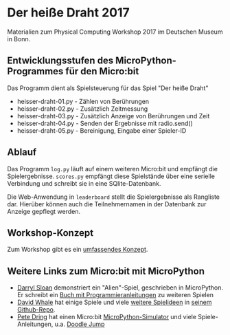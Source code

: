 # Der heiße Draht 2017

Materialien zum Physical Computing Workshop 2017 im Deutschen Museum in Bonn.

## Entwicklungsstufen des MicroPython-Programmes für den Micro:bit

Das Programm dient als Spielsteuerung für das Spiel "Der heiße Draht"

* heisser-draht-01.py - Zählen von Berührungen
* heisser-draht-02.py - Zusätzlich Zeitmessung
* heisser-draht-03.py - Zusätzlich Anzeige von Berührungen und Zeit
* heisser-draht-04.py - Senden der Ergebnisse mit radio.send()
* heisser-draht-05.py - Bereinigung, Eingabe einer Spieler-ID

## Ablauf

Das Programm `log.py` läuft auf einem weiteren Micro:bit und empfängt die Spielergebnisse. `scores.py` empfängt diese Spielstände über eine serielle Verbindung und schreibt sie in eine SQlite-Datenbank.

Die Web-Anwendung in `leaderboard` stellt die Spielergebnisse als Rangliste dar. Hierüber können auch die Teilnehmernamen in der Datenbank zur Anzeige gepflegt werden.

## Workshop-Konzept

Zum Workshop gibt es ein [umfassendes Konzept](workshop-konzept.pdf).

## Weitere Links zum Micro:bit mit MicroPython

* [Darryl Sloan](https://www.youtube.com/watch?v=YooBM1gOMuo) demonstriert ein "Alien"-Spiel, geschrieben in MicroPython. Er schreibt ein [Buch mit Programmieranleitungen](https://www.facebook.com/microgamesbook/) zu weiteren Spielen
* [David Whale](https://twitter.com/whaleygeek) hat einige Spiele und viele [weitere Spielideen](https://github.com/whaleygeek/microbit_python/blob/master/game_ideas.txt) in [seinem Github-Repo](https://github.com/whaleygeek/microbit_python).
* [Pete Dring](https://plus.google.com/+pddring) hat einen Micro:bit [MicroPython-Simulator](https://create.withcode.uk/) und viele Spiele-Anleitungen, u.a. [Doodle Jump](http://blog.withcode.uk/2016/06/doodle-jump-microbit-python-game-tutorial/)
